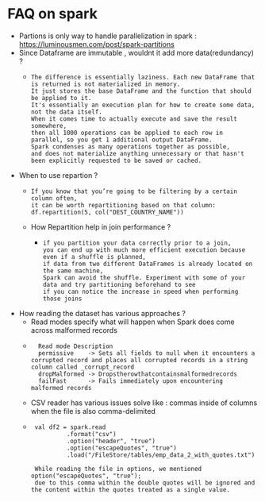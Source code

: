 # FAQ on spark 
 * Partions is only way to handle parallelization in spark : https://luminousmen.com/post/spark-partitions
 * Since Dataframe are immutable , wouldnt it add more data(redundancy) ?
   * ```
     The difference is essentially laziness. Each new DataFrame that is returned is not materialized in memory. 
     It just stores the base DataFrame and the function that should be applied to it. 
     It's essentially an execution plan for how to create some data, not the data itself.
     When it comes time to actually execute and save the result somewhere, 
     then all 1000 operations can be applied to each row in parallel, so you get 1 additional output DataFrame. 
     Spark condenses as many operations together as possible, 
     and does not materialize anything unnecessary or that hasn't been explicitly requested to be saved or cached. 
     ```
 * When to use repartion ?
   * ``` 
     If you know that you’re going to be filtering by a certain column often, 
     it can be worth repartitioning based on that column: 
     df.repartition(5, col("DEST_COUNTRY_NAME"))
     ```
   * How Repartition help in join performance ?
     * ``` 
       if you partition your data correctly prior to a join, 
       you can end up with much more efficient execution because even if a shuffle is planned, 
       if data from two different DataFrames is already located on the same machine, 
       Spark can avoid the shuffle. Experiment with some of your data and try partitioning beforehand to see 
       if you can notice the increase in speed when performing those joins
       ```
 * How reading the dataset has various approaches ?
   * Read modes specify what will happen when Spark does come across malformed records
   * ```
       Read mode Description 
       permissive    -> Sets all fields to null when it encounters a corrupted record and places all corrupted records in a string column called _corrupt_record
       dropMalformed -> Dropstherowthatcontainsmalformedrecords
       failFast      -> Fails immediately upon encountering malformed records
     ```
   * CSV reader has various issues solve like : commas inside of columns when the file is also comma-delimited
   * ```
      val df2 = spark.read
               .format("csv")
               .option("header", "true")
               .option("escapeQuotes", "true")
               .load("/FileStore/tables/emp_data_2_with_quotes.txt")
     
      While reading the file in options, we mentioned option("escapeQuotes", "true"); 
      due to this comma within the double quotes will be ignored and the content within the quotes treated as a single value.
     
     ```
